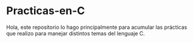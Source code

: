 # Practicas-en-C  
Hola, este repositorio lo hago principalmente para acumular las prácticas que realizo para manejar distintos temas del lenguaje C. 

